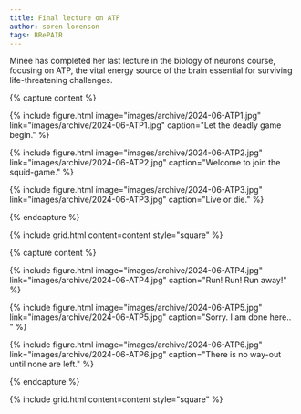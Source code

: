 ```yaml
---
title: Final lecture on ATP
author: soren-lorenson
tags: BRePAIR
---
```


Minee has completed her last lecture in the biology of neurons course, focusing on ATP, the vital energy source of the brain essential for surviving life-threatening challenges. 

{% capture content %}

{%
  include figure.html
  image="images/archive/2024-06-ATP1.jpg"
  link="images/archive/2024-06-ATP1.jpg"
  caption="Let the deadly game begin."
%}

{%
  include figure.html
  image="images/archive/2024-06-ATP2.jpg"
  link="images/archive/2024-06-ATP2.jpg"
  caption="Welcome to join the squid-game."
%}

{%
  include figure.html
  image="images/archive/2024-06-ATP3.jpg"
  link="images/archive/2024-06-ATP3.jpg"
  caption="Live or die."
%}

{% endcapture %}

{% include grid.html content=content style="square" %}

{% capture content %}

{%
  include figure.html
  image="images/archive/2024-06-ATP4.jpg"
  link="images/archive/2024-06-ATP4.jpg"
  caption="Run! Run! Run away!"
%}

{%
  include figure.html
  image="images/archive/2024-06-ATP5.jpg"
  link="images/archive/2024-06-ATP5.jpg"
  caption="Sorry. I am done here.. "
%}

{%
  include figure.html
  image="images/archive/2024-06-ATP6.jpg"
  link="images/archive/2024-06-ATP6.jpg"
  caption="There is no way-out until none are left."
%}

{% endcapture %}

{% include grid.html content=content style="square" %}
